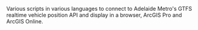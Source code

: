 Various scripts in various languages to connect to Adelaide Metro's GTFS realtime vehicle position API and display in a browser, ArcGIS Pro and ArcGIS Online.
